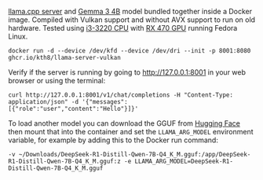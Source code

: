 [llama.cpp server](https://github.com/ggerganov/llama.cpp/tree/master/examples/server) and [Gemma 3 4B](https://huggingface.co/bartowski/google_gemma-3-4b-it-GGUF) model bundled together inside a Docker image. Compiled with Vulkan support and without AVX support to run on old hardware. Tested using [i3-3220 CPU](https://www.intel.com/content/www/us/en/products/sku/65693/intel-core-i33220-processor-3m-cache-3-30-ghz/specifications.html?q=CM8063701137502) with [RX 470 GPU](https://www.techpowerup.com/gpu-specs/radeon-rx-470.c2861) running Fedora Linux.

```
docker run -d --device /dev/kfd --device /dev/dri --init -p 8001:8080 ghcr.io/kth8/llama-server-vulkan
```
Verify if the server is running by going to http://127.0.0.1:8001 in your web browser or using the terminal:
```
curl http://127.0.0.1:8001/v1/chat/completions -H "Content-Type: application/json" -d '{"messages":[{"role":"user","content":"Hello"}]}'
```
To load another model you can download the GGUF from [Hugging Face](https://huggingface.co) then mount that into the container and set the `LLAMA_ARG_MODEL` environment variable, for example by adding this to the Docker run command:
```
-v ~/Downloads/DeepSeek-R1-Distill-Qwen-7B-Q4_K_M.gguf:/app/DeepSeek-R1-Distill-Qwen-7B-Q4_K_M.gguf:z -e LLAMA_ARG_MODEL=DeepSeek-R1-Distill-Qwen-7B-Q4_K_M.gguf
```
